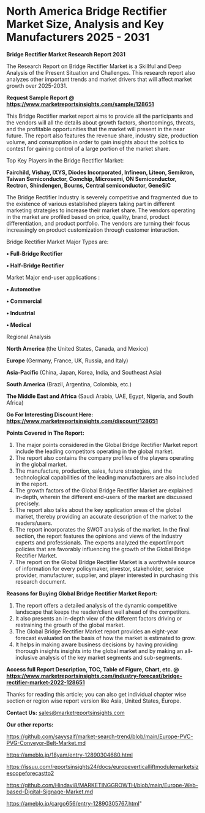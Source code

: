 # North America Bridge Rectifier Market Size, Analysis and Key Manufacturers 2025 - 2031

<strong>Bridge Rectifier Market Research Report 2031</strong>

The Research Report on Bridge Rectifier Market is a Skillful and Deep Analysis of the Present Situation and Challenges. This research report also analyzes other important trends and market drivers that will affect market growth over 2025-2031.

<strong>Request Sample Report @ <a href=https://www.marketreportsinsights.com/sample/128651>https://www.marketreportsinsights.com/sample/128651</a></strong>

This Bridge Rectifier market report aims to provide all the participants and the vendors will all the details about growth factors, shortcomings, threats, and the profitable opportunities that the market will present in the near future. The report also features the revenue share, industry size, production volume, and consumption in order to gain insights about the politics to contest for gaining control of a large portion of the market share.

Top Key Players in the Bridge Rectifier Market:

<strong>Fairchild, Vishay, IXYS, Diodes Incorporated, Infineon, Liteon, Semikron, Taiwan Semiconductor, Comchip, Microsemi, ON Semiconductor, Rectron, Shindengen, Bourns, Central semiconductor, GeneSiC</strong>

The Bridge Rectifier Industry is severely competitive and fragmented due to the existence of various established players taking part in different marketing strategies to increase their market share. The vendors operating in the market are profiled based on price, quality, brand, product differentiation, and product portfolio. The vendors are turning their focus increasingly on product customization through customer interaction.

Bridge Rectifier Market Major Types are:

<strong>• Full-Bridge Rectifier

• Half-Bridge Rectifier</strong>

Market Major end-user applications :

<strong>• Automotive

• Commercial

• Industrial

• Medical</strong>

Regional Analysis

</u><strong><b>North America</b></strong> (the United States, Canada, and Mexico)

<strong><b>Europe </b></strong>(Germany, France, UK, Russia, and Italy)

<strong><b>Asia-Pacific</b></strong> (China, Japan, Korea, India, and Southeast Asia)

<strong><b>South America</b></strong> (Brazil, Argentina, Colombia, etc.)

<strong><b>The Middle East and Africa</b></strong> (Saudi Arabia, UAE, Egypt, Nigeria, and South Africa)

<strong>Go For Interesting Discount Here: <a href=https://www.marketreportsinsights.com/discount/128651>https://www.marketreportsinsights.com/discount/128651</a></strong>

<strong>Points Covered in The Report:</strong>
<ol>
  <li>The major points considered in the Global Bridge Rectifier Market report include the leading competitors operating in the global market.</li>
  <li>The report also contains the company profiles of the players operating in the global market.</li>
  <li>The manufacture, production, sales, future strategies, and the technological capabilities of the leading manufacturers are also included in the report.</li>
  <li>The growth factors of the Global Bridge Rectifier Market are explained in-depth, wherein the different end-users of the market are discussed precisely.</li>
  <li>The report also talks about the key application areas of the global market, thereby providing an accurate description of the market to the readers/users.</li>
  <li>The report incorporates the SWOT analysis of the market. In the final section, the report features the opinions and views of the industry experts and professionals. The experts analyzed the export/import policies that are favorably influencing the growth of the Global Bridge Rectifier Market.</li>
  <li>The report on the Global Bridge Rectifier Market is a worthwhile source of information for every policymaker, investor, stakeholder, service provider, manufacturer, supplier, and player interested in purchasing this research document.</li>
</ol>
<strong>Reasons for Buying Global Bridge Rectifier Market Report:</strong>

<ol>
  <li>The report offers a detailed analysis of the dynamic competitive landscape that keeps the reader/client well ahead of the competitors.</li>
  <li>It also presents an in-depth view of the different factors driving or restraining the growth of the global market.</li>
  <li>The Global Bridge Rectifier Market report provides an eight-year forecast evaluated on the basis of how the market is estimated to grow.</li>
  <li>It helps in making aware business decisions by having providing thorough insights insights into the global market and by making an all-inclusive analysis of the key market segments and sub-segments.</li>
</ol>
<strong>Access full Report Description, TOC, Table of Figure, Chart, etc. @ <a href=https://www.marketreportsinsights.com/industry-forecast/bridge-rectifier-market-2022-128651>https://www.marketreportsinsights.com/industry-forecast/bridge-rectifier-market-2022-128651</a></strong>


Thanks for reading this article; you can also get individual chapter wise section or region wise report version like Asia, United States, Europe.

<strong>Contact Us:</strong>
sales@marketreportsinsights.com

<strong>Our other reports:</strong>

<a href=https://github.com/sayysaif/market-search-trend/blob/main/Europe-PVC-PVG-Conveyor-Belt-Market.md>https://github.com/sayysaif/market-search-trend/blob/main/Europe-PVC-PVG-Conveyor-Belt-Market.md</a>

<a href=https://ameblo.jp/18yam/entry-12890304680.html>https://ameblo.jp/18yam/entry-12890304680.html</a>

<a href=https://issuu.com/reportsinsights24/docs/europeverticalliftmodulemarketsizescopeforecastto2>https://issuu.com/reportsinsights24/docs/europeverticalliftmodulemarketsizescopeforecastto2</a>

<a href=https://github.com/Hindavi8/MARKETINGGROWTH/blob/main/Europe-Web-based-Digital-Signage-Market.md>https://github.com/Hindavi8/MARKETINGGROWTH/blob/main/Europe-Web-based-Digital-Signage-Market.md</a>

<a href=https://ameblo.jp/cargo656/entry-12890305767.html>https://ameblo.jp/cargo656/entry-12890305767.html</a>"
